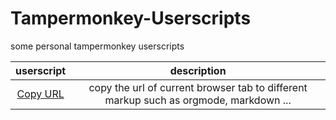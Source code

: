 # Tampermonkey-Userscripts

some personal tampermonkey userscripts

| userscript | description |
|:--:|:--:|
| [Copy URL](https://greasyfork.org/scripts/463105-copy-url) | copy the url of current browser tab to different markup such as orgmode, markdown ... |
